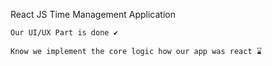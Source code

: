 React JS Time Management Application

```
Our UI/UX Part is done ✔️
```

```
Know we implement the core logic how our app was react ⌛
```